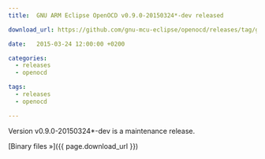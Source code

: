 ```yaml
---
title:  GNU ARM Eclipse OpenOCD v0.9.0-20150324*-dev released

download_url: https://github.com/gnu-mcu-eclipse/openocd/releases/tag/gae-0.9.0-20150324

date:   2015-03-24 12:00:00 +0200

categories:
  - releases
  - openocd

tags:
  - releases
  - openocd

---
```


Version v0.9.0-20150324*-dev is a maintenance release.

[Binary files »]({{ page.download_url }})
